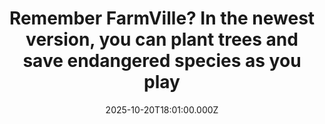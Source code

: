 ---
title: "Remember FarmVille? In the newest version, you can plant trees and save endangered species as you play"
date: 2025-10-20T18:01:00.000Z
category: Human Kindness
externalLink: "https://www.goodgoodgood.co/articles/farmville-game-app-endangered-species-dots"
image: ""
excerpt: "Players can also unlock rare animals like the Tibetan Sand Fox and Alligator Snapping Turtle — while saving wildlife in real life.…"
---